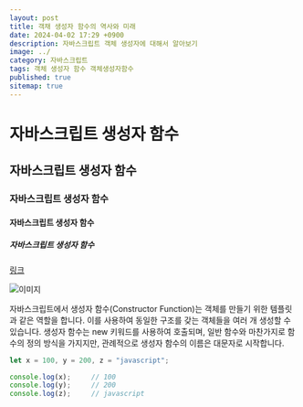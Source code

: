 ```yaml
---
layout: post
title: 객채 생성자 함수의 역사와 미래
date: 2024-04-02 17:29 +0900
description: 자바스크립트 객체 생성자에 대해서 알아보기
image: ../
category: 자바스크립트
tags: 객체 생성자 함수 객체생성자함수
published: true
sitemap: true
---
```


# 자바스크립트 생성자 함수
## 자바스크립트 생성자 함수
### 자바스크립트 생성자 함수
#### 자바스크립트 생성자 함수
##### 자바스크립트 생성자 함수
[링크](https://hwanginji.github.io/)

![이미지](../)

자바스크립트에서 생성자 함수(Constructor Function)는 객체를 만들기 위한 템플릿과 같은 역할을 합니다.
이를 사용하여 동일한 구조를 갖는 객체들을 여러 개 생성할 수 있습니다. 생성자 함수는 new 키워드를 사용하여 호출되며,
일반 함수와 마찬가지로 함수의 정의 방식을 가지지만, 관례적으로 생성자 함수의 이름은 대문자로 시작합니다.

````javascript
let x = 100, y = 200, z = "javascript";

console.log(x);     // 100
console.log(y);     // 200
console.log(z);     // javascript
````